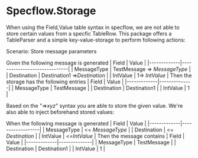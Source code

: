 # Specflow.Storage

When using the Field,Value table syntax in specflow, we are not able to store certain values from a specfic TableRow. This package offers a TableParser and a simple key-value-storage to perform following actions:


Scenario: Store message parameters


Given the following message is generated
	| Field       | Value                        |
	|-------------|------------------------------|
	| MessageType | TestMessage => $MessageType$ |
	| Destination | Destination1 =>$Destination$ |
	| IntValue    | 1=> $IntValue$               |
	Then the storage has the following entries
	| Field       | Value        |
	|-------------|--------------|
	| MessageType | TestMessage  |
	| Destination | Destination1 |
	| IntValue    | 1            |
  
Based on the "=>$xyz$" syntax you are able to store the given value. We're also able to inject beforehand stored values:
  
When the following message is generated
	| Field       | Value            |
	|-------------|------------------|
	| MessageType | <= $MessageType$ |
	| Destination | <= $Destination$ |
	| IntValue    | <=$IntValue$     |
Then the message contains
	| Field       | Value        |
	|-------------|--------------|
	| MessageType | TestMessage  |
	| Destination | Destination1 |
	| IntValue    | 1            |


